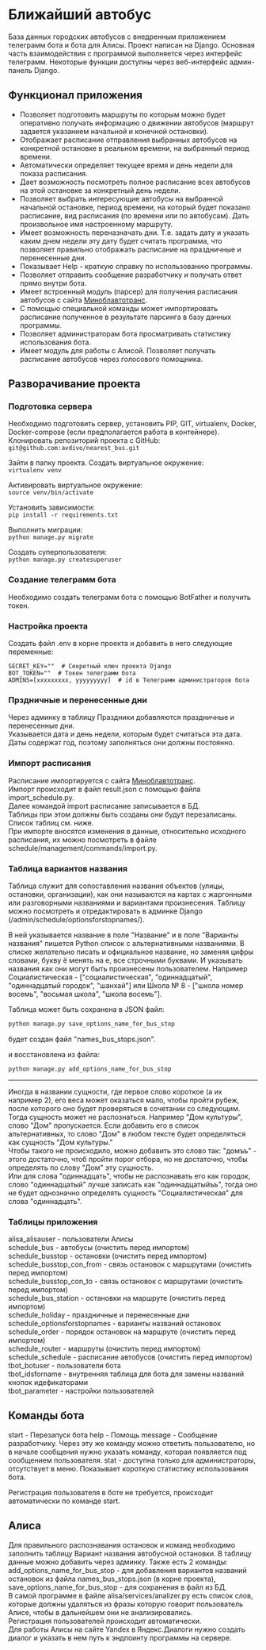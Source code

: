 # Ближайший автобус #
База данных городских автобусов  с внедренным приложением телеграмм бота и бота для Алисы.
Проект написан на Django. 
Основная часть взаимодействия с программой выполняется через интерфейс телеграмм.
Некоторые функции доступны через веб-интерфейс админ-панель Django.

## Функционал приложения ##
- Позволяет подготовить маршруты по которым можно будет оперативно получать информацию 
о движении автобусов (маршрут задается указанием начальной и конечной остановки).
- Отображает расписание отправления выбранных автобусов на конкретной остановке 
в реальном времени, на выбранный период времени.
- Автоматически определяет текущее время и день недели для показа расписания.
- Дает возможность посмотреть полное расписание всех автобусов на этой остановке 
за конкретный день недели.
- Позволяет выбрать интересующие автобусы на выбранной начальной остановке, период
времени, на который будет показано расписание, вид расписания (по времени или по автобусам). 
Дать произвольное имя настроенному маршруту.
- Имеет возможность переназначать дни. Т.е. задать дату и указать каким днем недели эту дату 
будет считать программа, что позволяет правильно отображать расписание на праздничные и перенесенные дни.
- Показывает Help - краткую справку по использованию программы.
- Позволяет отправить сообщение разработчику и получать ответ прямо внутри бота.
- Имеет встроенный модуль (парсер) для получения расписания автобусов с сайта [Миноблавтотранс](https://gpmopt.by/mopt/Home/Index/sluck#/routes/bus).
- С помощью специальной команды может импортировать расписание полученное в результате парсинга в базу данных программы.
- Позволяет администраторам бота просматривать статистику использования бота.
- Имеет модуль для работы с Алисой. Позволяет получать расписание автобусов через голосового помощника.

## Разворачивание проекта ##

### Подготовка сервера ###

Необходимо подготовить сервер, установить PIP, GIT, virtualenv, Docker, Docker-compose (если предполагается работа в контейнере).
Клонировать репозиторий проекта с GitHub:  
`git@github.com:avdivo/nearest_bus.git`  

Зайти в папку проекта. Создать виртуальное окружение:  
`virtualenv venv`

Активировать виртуальное окружение:  
`source venv/bin/activate`  

Установить зависимости:  
`pip install -r requirements.txt`  

Выполнить миграции:  
`python manage.py migrate`

Создать суперпользователя:  
`python manage.py createsuperuser`

### Создание телеграмм бота ###
Необходимо создать телеграмм бота с помощью BotFather и получить токен.

### Настройка проекта ###
Создать файл .env в корне проекта и добавить в него следующие переменные:  
```
SECRET_KEY=""  # Секретный ключ проекта Django
BOT_TOKEN=""  # Токен телеграмм бота
ADMINS=[xxxxxxxxx, yyyyyyyyy]  # id в Телеграмм администраторов бота
```
### Прздничные и перенесенные дни ###
Через админку в таблицу Праздники добавляются праздничные и перенесенные дни.  
Указывается дата и день недели, которым будет считаться эта дата.  
Даты содержат год, поэтому заполняться они должны постоянно. 

### Импорт расписания ###
Расписание импортируется с сайта [Миноблавтотранс](https://gpmopt.by/mopt/Home/Index/sluck#/routes/bus).  
Импорт происходит в файл result.json с помощью файла import_schedule.py.  
Далее командой import расписание записывается в БД.  
Таблицы при этом должны быть созданы они будут перезаписаны. Список таблиц см. ниже.  
При импорте вносятся изменения в данные, относительно исходного расписания, 
их можно посмотреть в файле schedule/management/commands/import.py.

### Таблица вариантов названия ###
Таблица служит для сопоставления названия объектов (улицы, остановки, организации), 
как они называются на картах с жаргонными или разговорными названиями и вариантами произнесения. 
Таблицу можно посмотреть и отредактировать в админке Django (/admin/schedule/optionsforstopnames/).  

В ней указывается название в поле "Название" и в поле "Варианты названия" пишется Python список 
с альтернативными названиями.  В списке желательно писать и официальное название, но заменяя цифры 
словами, букву ё менять на е, все строчными буквами. И указывать названия как они могут быть произнесены 
пользователем. Например Социалистическая - ["социалистическая", "одиннадцатый", "одиннадцатый городок", 
"шанхай"] или Школа № 8 - ["школа номер восемь", "восьмая школа", "школа восемь"].  

Таблица может быть сохранена в JSON файл:
```bash
python manage.py save_options_name_for_bus_stop
```
будет создан файл "names_bus_stops.json".  

и восстановлена из файла:
```bash
python manage.py add_options_name_for_bus_stop
```
---------------------------------  
Иногда в названии сущности, где первое слово короткое (а их например 2), его веса может оказаться мало, чтобы пройти рубеж, после которого оно будет проверяться в сочетании со следующим. Тогда сущность может не распознаться.
Например "Дом культуры", слово "Дом" пропускается. Если добавить его в список альтернативных, то слово "Дом" в любом тексте будет определяться как сущность "Дом культуры."  
Чтобы такого не происходило, можно добавить это слово так: "домъъ" - этого достаточно, чтоб пройти порог отбора, но не достаточно, чтобы определять по слову "Дом" эту сущность.  
Или для слова "одиннадцать", чтобы не распознавать его как городок, слово "одиннадцатый" лучше записать как "одиннадцатыйъъ", тогда оно не будет однозначно определять сущность "Социалистическая" для слова "одиннадцать".

### Таблицы приложения ###
alisa_alisauser - пользователи Алисы  
schedule_bus - автобусы (очистить перед импортом)  
schedule_busstop - остановки (очистить перед импортом)  
schedule_busstop_con_from - связь остановок с маршрутами (очистить перед импортом)  
schedule_busstop_con_to - связь остановок с маршрутами (очистить перед импортом)  
schedule_bus_station - остановки на маршруте (очистить перед импортом)  
schedule_holiday - праздничные и перенесенные дни  
schedule_optionsforstopnames - варианты названий остановок  
schedule_order - порядок остановок на маршруте (очистить перед импортом)  
schedule_router - маршруты (очистить перед импортом)  
schedule_schedule - расписание автобусов (очистить перед импортом)  
tbot_botuser - пользователи бота  
tbot_idsforname - внутренняя таблица для бота для замены названий кнопок идефикаторами  
tbot_parameter - настройки пользователей  

## Команды бота ##
start - Перезапуск бота
help - Помощь
message - Сообщение разработчику. Через эту же команду можно ответить пользователю, но в начале сообщения нужно указать команду, которая появляется под сообщением пользователя.
stat - доступна только для администраторы, отсутствует в меню. Показывает короткую статистику использования бота.  

Регистрация пользователя в боте не требуется, происходит автоматически по команде start.

## Алиса ##
Для правильного распознавания остановок и команд необходимо заполнить таблицу Вариант названия автобусной остановки. 
В таблицу данные можно добавить через админку.
Также есть 2 команды:  
add_options_name_for_bus_stop - для добавления вариантов названий остановок из файла names_bus_stops.json (в корне проекта),  
save_options_name_for_bus_stop - для сохранения в файл из БД.  
В самой программе в файле alisa/services/analizer.py есть список слов, которые должны удаляться из фразы которую говорит пользователь Алисе, чтобы в дальнейшем они не анализировались.  
Регистрация пользователей происходит автоматически.  
Для работы Алисы на сайте Yandex в Яндекс.Диалоги нужно создать диалог и указать в нем путь к эндпоинту программы на сервере.



